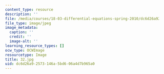 ```yaml
---
content_type: resource
description: ''
file: /media/courses/18-03-differential-equations-spring-2010/dc6d26a92573146a5bd606a4d7b965a0_32.jpg
file_type: image/jpeg
image_metadata:
  caption: ''
  credit: ''
  image-alt: ''
learning_resource_types: []
ocw_type: OCWImage
resourcetype: Image
title: 32.jpg
uid: dc6d26a9-2573-146a-5bd6-06a4d7b965a0
---
```

